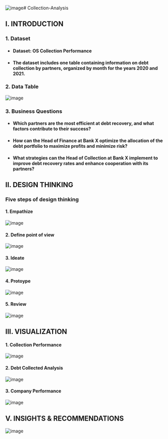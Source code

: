 ![image](https://github.com/user-attachments/assets/6096f76f-4189-4b5e-b1a8-c188d38123f0)# Collection-Analysis
## I. INTRODUCTION 
### 1. Dataset
- #### Dataset: OS Collection Performance
- #### The dataset includes one table containing information on debt collection by partners, organized by month for the years 2020 and 2021.
### 2. Data Table
![image](https://github.com/user-attachments/assets/11ae85e5-9234-4cad-b933-75e1625f0a97)
### 3. Business Questions
- #### Which partners are the most efficient at debt recovery, and what factors contribute to their success?
- #### How can the Head of Finance at Bank X optimize the allocation of the debt portfolio to maximize profits and minimize risk?
- #### What strategies can the Head of Collection at Bank X implement to improve debt recovery rates and enhance cooperation with its partners?
## II. DESIGN THINKING
### Five steps of design thinking
#### 1. Empathize
![image](https://github.com/user-attachments/assets/ea161f07-1134-46bc-b8ba-8f9a1be2355e)
#### 2. Define point of view
![image](https://github.com/user-attachments/assets/cd9a0b83-2812-4f30-babc-06e1c4f86298)
#### 3. Ideate
![image](https://github.com/user-attachments/assets/1a94695e-494d-492d-b78f-11c0f3e3bd9d)
#### 4. Protoype
![image](https://github.com/user-attachments/assets/a4fe6c5f-fe4d-4fb1-8cf6-e945c2dc2f10)
#### 5. Review
![image](https://github.com/user-attachments/assets/ce9c2405-4f0d-40ce-9a59-489126e45310)

## III. VISUALIZATION
#### 1. Collection Performance
![image](https://github.com/user-attachments/assets/b6a237e6-c285-4fab-bfe2-d6288e04e580)
#### 2. Debt Collected Analysis
![image](https://github.com/user-attachments/assets/4b765299-b51e-45ac-a646-eb6c9e6fe039)
#### 3. Company Performance
![image](https://github.com/user-attachments/assets/1e59e66e-ed01-4220-9d8a-e852c6664d71)

## V. INSIGHTS & RECOMMENDATIONS
![image](https://github.com/nguyenhieu0516/User-Churn-Analysis/assets/135586659/933ac299-1d4f-418b-8869-7a46e8dcc0fa)

